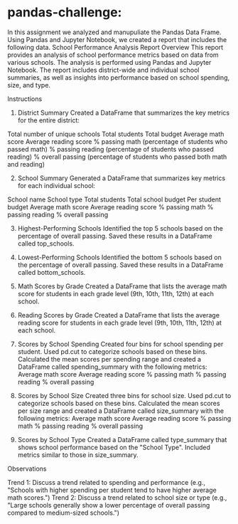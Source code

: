 # pandas-challenge:
In this assignment we analyzed and manupuliate the Pandas Data Frame.  
Using Pandas and Jupyter Notebook, we created a report that includes the following data. 
School Performance Analysis Report
Overview
This report provides an analysis of school performance metrics based on data from various schools. The analysis is performed using Pandas and Jupyter Notebook. The report includes district-wide and individual school summaries, as well as insights into performance based on school spending, size, and type.

Instructions
1. District Summary
Created a DataFrame that summarizes the key metrics for the entire district:

Total number of unique schools
Total students
Total budget
Average math score
Average reading score
% passing math (percentage of students who passed math)
% passing reading (percentage of students who passed reading)
% overall passing (percentage of students who passed both math and reading)

2. School Summary
Generated a DataFrame that summarizes key metrics for each individual school:

School name
School type
Total students
Total school budget
Per student budget
Average math score
Average reading score
% passing math
% passing reading
% overall passing

3. Highest-Performing Schools
Identified the top 5 schools based on the percentage of overall passing. Saved these results in a DataFrame called top_schools.

4. Lowest-Performing Schools
Identified the bottom 5 schools based on the percentage of overall passing. Saved these results in a DataFrame called bottom_schools.

5. Math Scores by Grade
Created a DataFrame that lists the average math score for students in each grade level (9th, 10th, 11th, 12th) at each school.

6. Reading Scores by Grade
Created a DataFrame that lists the average reading score for students in each grade level (9th, 10th, 11th, 12th) at each school.

7. Scores by School Spending
Created four bins for school spending per student.
Used pd.cut to categorize schools based on these bins.
Calculated the mean scores per spending range and created a DataFrame called spending_summary with the following metrics:
Average math score
Average reading score
% passing math
% passing reading
% overall passing
8. Scores by School Size
Created three bins for school size.
Used pd.cut to categorize schools based on these bins.
Calculated the mean scores per size range and created a DataFrame called size_summary with the following metrics:
Average math score
Average reading score
% passing math
% passing reading
% overall passing
9. Scores by School Type
Created a DataFrame called type_summary that shows school performance based on the "School Type". Included metrics similar to those in size_summary.

Observations

Trend 1: Discuss a trend related to spending and performance (e.g., "Schools with higher spending per student tend to have higher average math scores.")
Trend 2: Discuss a trend related to school size or type (e.g., "Large schools generally show a lower percentage of overall passing compared to medium-sized schools.")